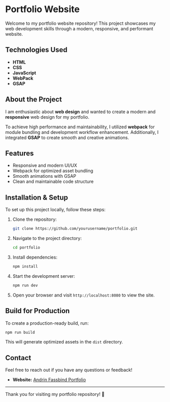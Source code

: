 # Portfolio Website

Welcome to my portfolio website repository! This project showcases my web development skills through a modern, responsive, and performant website.

## Technologies Used

- **HTML**  
- **CSS**  
- **JavaScript**  
- **WebPack**  
- **GSAP**  

## About the Project

I am enthusiastic about **web design** and wanted to create a modern and **responsive** web design for my portfolio.

To achieve high performance and maintainability, I utilized **webpack** for module bundling and development workflow enhancement. Additionally, I integrated **GSAP** to create smooth and creative animations.

## Features

- Responsive and modern UI/UX
- Webpack for optimized asset bundling
- Smooth animations with GSAP
- Clean and maintainable code structure

## Installation & Setup

To set up this project locally, follow these steps:

1. Clone the repository:
   ```sh
   git clone https://github.com/yourusername/portfolio.git
   ```
2. Navigate to the project directory:
   ```sh
   cd portfolio
   ```
3. Install dependencies:
   ```sh
   npm install
   ```
4. Start the development server:
   ```sh
   npm run dev
   ```
5. Open your browser and visit `http://localhost:8080` to view the site.

## Build for Production

To create a production-ready build, run:
```sh
npm run build
```

This will generate optimized assets in the `dist` directory.

## Contact

Feel free to reach out if you have any questions or feedback!

- **Website:** [Andrin Fassbind Portfolio](https://ironmomo.github.io/)  

---

Thank you for visiting my portfolio repository! 🚀

